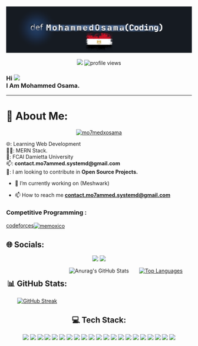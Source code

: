 <!-- banner -->
<p align="center">
  <img src="https://github.com/mohammed-eldeek/mohammed-eldeek/blob/main/Banner.png">
</p>
<!-- GitHub followers and Profile views -->
<p align="center">
  <img src="https://img.shields.io/github/followers/mohammed-eldeek?label=Follow&style=social">
  <img alt="profile views" src="https://komarev.com/ghpvc/?username=mohammed-eldeek&color=brightgreen">
</p>
<h3 align="left">Hi <img src="https://github.com/TheDudeThatCode/TheDudeThatCode/blob/master/Assets/Hi.gif" width="29px"><br>I Am Mohammed Osama.</h3>
<hr>




<!-- About Me -->
# 💫 About Me: 

<p align="center"> <a href="https://twitter.com/mo7medxosama" target="blank"><img src="https://img.shields.io/twitter/follow/mo7medxosama?logo=twitter&style=for-the-badge" alt="mo7medxosama" /></a>
</p>

<p>🌐: Learning Web Development<br>👨‍💻: MERN Stack.   <br>🏫: FCAI Damietta University<br>📫: <b>contact.mo7ammed.systemd@gmail.com</b><br>👀: I am looking to contribute in <b>Open Source Projects.</b></p>

- 🔭 I’m currently working on (Meshwark)

- 📫 How to reach me **contact.mo7ammed.systemd@gmail.com**

<h3 align="left">Competitive Programming :</h3>

<a href="https://codeforces.com/profile/memoxico" target="blank">codeforces<img align="center" src="https://raw.githubusercontent.com/rahuldkjain/github-profile-readme-generator/master/src/images/icons/Social/codeforces.svg" alt="memoxico" height="20" width="20" /></a>


<!-- Socials -->
## 🌐 Socials:
<p align="center">
  <a href="https://twitter.com/Mo7medXOsama"><img src="https://img.shields.io/badge/Twitter-%231DA1F2.svg?logo=Twitter&logoColor=white"></a>
  <a href="https://facebook.com/"><img src="https://img.shields.io/badge/Facebook-%231877F2.svg?logo=Facebook&logoColor=white"></a>
  <!-- Add other social media links similarly -->
  
</p>
<div align="center" style="display: flex; justify-content: space-between;">
    <div style="flex: 1; text-align: center;">
        <h2>📊 GitHub Stats:</h2>
        <a href="https://git.io/streak-stats">
            <img src="https://github-readme-streak-stats.herokuapp.com?user=mohammed-eldeek&theme=transparent&hide_border=true" alt="GitHub Streak" />
        </a>
    </div>

<div style="flex: 1; text-align: center;">
	<img src="https://github-readme-stats.vercel.app/api?username=mohammed-eldeek&show_icons=true&theme=transparent&hide_border=true" alt="Anurag's GitHub Stats">
</div>

<div style="flex: 1; text-align: center;">
	<a href="https://github.com/anuraghazra/github-readme-stats">
		<img src="https://github-readme-stats.vercel.app/api/top-langs/?username=mohammed-eldeek&limit=5&theme=transparent&combine_all_yearly_contributions=true&hide_border=true&size_weight=1&count_weight=0" alt="Top Languages">
	</a>
</div>
</div>



<!-- GitHub Stats Section -->

<!-- Tech Stack Section -->
<div align="center">
    <h2>💻 Tech Stack:</h2>
    <p align="center">
        <img src="https://img.shields.io/badge/c-%2300599C.svg?style=for-the-badge&logo=c&logoColor=white">
        <img src="https://img.shields.io/badge/c++-%2300599C.svg?style=for-the-badge&logo=c%2B%2B&logoColor=white">
        <img src="https://img.shields.io/badge/css3-%231572B6.svg?style=for-the-badge&logo=css3&logoColor=white">
        <img src="https://img.shields.io/badge/kotlin-%230095D5.svg?style=for-the-badge&logo=kotlin&logoColor=white">
        <img src="https://img.shields.io/badge/javascript-%23323330.svg?style=for-the-badge&logo=javascript&logoColor=%23F7DF1E">
        <img src="https://img.shields.io/badge/java-%23ED8B00.svg?style=for-the-badge&logo=java&logoColor=white">
        <img src="https://img.shields.io/badge/html5-%23E34F26.svg?style=for-the-badge&logo=html5&logoColor=white">
        <img src="https://img.shields.io/badge/python-3670A0?style=for-the-badge&logo=python&logoColor=ffdd54">
        <img src="https://img.shields.io/badge/bootstrap-%23563D7C.svg?style=for-the-badge&logo=bootstrap&logoColor=white">
        <img src="https://img.shields.io/badge/NPM-%23000000.svg?style=for-the-badge&logo=npm&logoColor=white">
        <img src="https://img.shields.io/badge/tailwindcss-%2338B2AC.svg?style=for-the-badge&logo=tailwind-css&logoColor=white">
        <img src="https://img.shields.io/badge/react-%2320232a.svg?style=for-the-badge&logo=react&logoColor=%2361DAFB">
        <img src="https://img.shields.io/badge/mysql-%2300f.svg?style=for-the-badge&logo=mysql&logoColor=white">
        <img src="https://img.shields.io/badge/Adobe%20After%20Effects-9999FF.svg?style=for-the-badge&logo=Adobe%20After%20Effects&logoColor=white">
        <img src="https://img.shields.io/badge/adobeillustrator-%23FF9A00.svg?style=for-the-badge&logo=adobeillustrator&logoColor=white">
        <img src="https://img.shields.io/badge/adobephotoshop-%2331A8FF.svg?style=for-the-badge&logo=adobephotoshop&logoColor=white">
        <img src="https://img.shields.io/badge/figma-%23F24E1E.svg?style=for-the-badge&logo=figma&logoColor=white">
        <img src="https://img.shields.io/badge/Adobe%20Premiere%20Pro-9999FF.svg?style=for-the-badge&logo=Adobe%20Premiere%20Pro&logoColor=white">
        <img src="https://img.shields.io/badge/Adobe%20XD-470137?style=for-the-badge&logo=Adobe%20XD&logoColor=#FF61F6">
        <img src="https://img.shields.io/badge/Linux-FCC624?style=for-the-badge&logo=linux&logoColor=black">
        <img src="https://img.shields.io/badge/Notion-%23000000.svg?style=for-the-badge&logo=notion&logoColor=white">
    </p>
</div>

